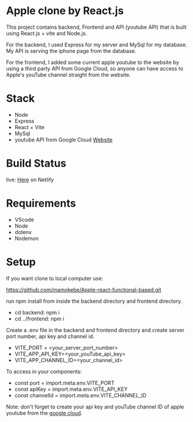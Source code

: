 # Apple clone by React.js

This project contains backend, Frontend and API (youtube API) that is built using React.js + vite and Node.js.

For the backend, I used Express for my server and MySql for my database. My API is serving the iphone page from the database.

For the frontend, I added some current apple youtube to the website by using a third party API from Google Cloud,
so anyone can have access to Apple's youTube channel straight from the website.

# Stack

- Node
- Express
- React + Vite
- MySql
- youtube API  from Google Cloud 
[Website](https://console.cloud.google.com/projectselector2/apis/dashboard?supportedpurview=project)

# Build Status

live: [Here](https://jolly-axolotl-3a8837.netlify.app/) on Netlify

# Requirements
- VScode
- Node
- dotenv
- Nodemon
# Setup

If you want clone to local computer use:

  https://github.com/mamokebe/Apple-react-functional-based.git

run npm install from inside the backend directory and  frontend directory.

- cd backend:  npm i
- cd ../frontend: npm i
  
Create a .env file in the backend and frontend directory and create server port number, api key and channel id.

- VITE_PORT = <your_server_port_number>
- VITE_APP_API_KEY=<your_youTube_api_key>
- VITE_APP_CHANNEL_ID=<your_channel_id>

To access in your components:

- const port = import.meta.env.VITE_PORT
- const apiKey = import.meta.env.VITE_API_KEY
- const channelId = import.meta.env.VITE_CHANNEL_ID

Note: don't forget to create your api key and youTube channel ID  of apple youtube from the [google cloud](https://console.cloud.google.com/projectselector2/apis/dashboard?supportedpurview=project).
  
  
